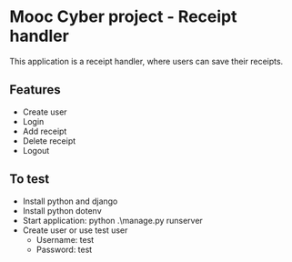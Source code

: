 # Mooc Cyber project - Receipt handler
This application is a receipt handler, where users can save their receipts.

## Features
- Create user
- Login
- Add receipt
- Delete receipt
- Logout

## To test
- Install python and django
- Install python dotenv
- Start application: python .\manage.py runserver
- Create user or use test user
  - Username: test
  - Password: test
